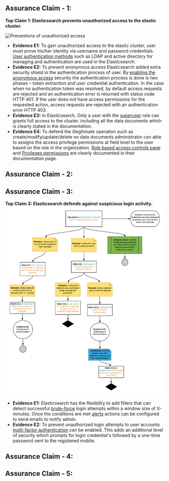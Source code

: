 

## Assurance Claim - 1: 

**Top Claim 1: Elasticsearch prevents unauthorized access to the elastic cluster.**

![Preventions of unauthorized access](https://github.com/swrp/CYBR8420-SemesterProject/blob/maddagada/Assurance-Cases/Assurance%20Case-Preventing%20unauthorized%20access.png)

* **Evidence E1:** To gain unauthorized access to the elastic cluster, user must prove his/her identity via username and password credentials. [User authentication methods](https://www.elastic.co/guide/en/shield/current/setting-up-authentication.html) such as LDAP and active directory for managing and authentication are used in the Elasticsearch.
* **Evidence E2:** To prevent anonymous access Elasticsearch added extra security shield in the authentication process of user. By [enabling the anonymous access](https://www.elastic.co/guide/en/shield/current/anonymous-access.html) security the authentication process is done is two phases – token extraction and user credential authentication. In the case when no authentication token was resolved, by default access requests are rejected and an authentication error is returned with status code HTTP 401. If the user does not have access permissions for the requested action, access requests are rejected with an authentication error HTTP 403. 
* **Evidence E3:** In Elasticsearch, Only a user with the [superuser](https://www.elastic.co/guide/en/elastic-stack-overview/6.4/built-in-roles.html) role can grants full access to the cluster, including all the data documents which is clearly stated in the documentation.
* **Evidence E4:** To defend the illegitimate operation such as create/modify/update/delete on data documents administrator can able to assigns the access privilege permissions at field level to the user based on the role in the organization. [Role based access controls page](https://www.elastic.co/guide/en/elastic-stack-overview/6.4/authorization.html) and [Privileges permissions](https://www.elastic.co/guide/en/elastic-stack-overview/6.4/security-privileges.html) are clearly documented in their documentation page.


## Assurance Claim - 2: 

## Assurance Claim - 3: 
**Top Claim 3: Elasticsearch defends against suspicious login activity.**
![Suspicious login attempts](https://github.com/swrp/CYBR8420-SemesterProject/blob/swrp/Assurance-Cases/Assurance-Claim.png)
* **Evidence E1:** Elasticsearch has the flexibility to add filters that can detect successful [brute-force](https://www.elastic.co/blog/integrating-elasticsearch-with-arcsight-siem-part-4) login attempts within a window size of X-minutes. Once the conditions are met [alerts](https://www.elastic.co/guide/en/watcher/current/actions.html#actions-email) actions can be configured to send emails to notify admin.
* **Evidence E2:** To prevent unauthorized login attempts to user accounts [multi-factor authentication](https://www.elastic.co/guide/en/cloud/current/ec-account-security.html) can be enabled. This adds an additional level of security which prompts for login credential's followed by a one-time password sent to the registered mobile.  
## Assurance Claim - 4: 

## Assurance Claim - 5: 
